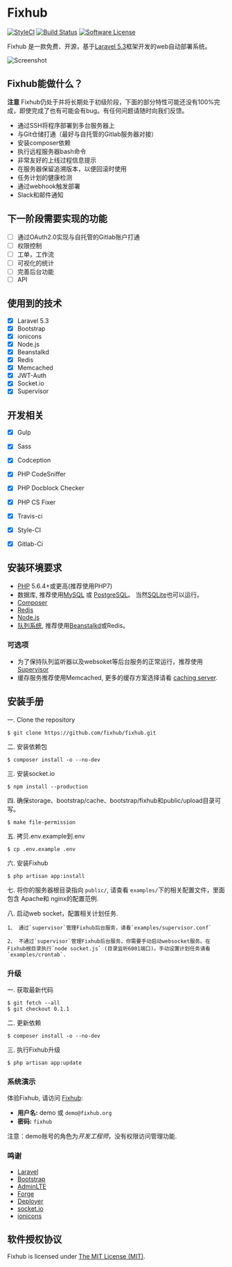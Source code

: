 # Fixhub

[![StyleCI](https://styleci.io/repos/67016052/shield)](https://styleci.io/repos/67016052/)
[![Build Status](https://img.shields.io/travis/Fixhub/Fixhub/master.svg?style=flat-square)](https://travis-ci.org/Fixhub/Fixhub)
[![Software License](https://img.shields.io/badge/license-MIT-brightgreen.svg?style=flat-square)](LICENSE)

Fixhub 是一款免费、开源，基于[Laravel 5.3](http://laravel.com)框架开发的web自动部署系统。

![Screenshot](http://fixhub.org/upload/screenshot.png)

## Fixhub能做什么？

**注意** Fixhub仍处于并将长期处于初级阶段，下面的部分特性可能还没有100%完成，即使完成了也有可能会有bug。有任何问题请随时向我们反馈。

* 通过SSH将程序部署到多台服务器上
* 与Git仓储打通（最好与自托管的Gitlab服务器对接）
* 安装composer依赖
* 执行远程服务器bash命令
* 非常友好的上线过程信息提示
* 在服务器保留追溯版本，以便回滚时使用
* 任务计划的健康检测
* 通过webhook触发部署
* Slack和邮件通知

## 下一阶段需要实现的功能

- [ ] 通过OAuth2.0实现与自托管的Gitlab账户打通
- [ ] 权限控制
- [ ] 工单，工作流
- [ ] 可视化的统计
- [ ] 完善后台功能
- [ ] API

## 使用到的技术

- [x] Laravel 5.3
- [x] Bootstrap
- [x] ionicons
- [x] Node.js
- [x] Beanstalkd
- [x] Redis
- [x] Memcached
- [x] JWT-Auth
- [x] Socket.io
- [x] Supervisor

## 开发相关

- [x] Gulp
- [x] Sass
- [x] Codception
- [x] PHP CodeSniffer
- [x] PHP Docblock Checker
- [x] PHP CS Fixer
- [x] Travis-ci
- [x] Style-CI
- [x] Gitlab-Ci


## 安装环境要求

- [PHP](http://www.php.net) 5.6.4+或更高(推荐使用PHP7)
- 数据库, 推荐使用[MySQL](https://www.mysql.com) 或 [PostgreSQL](http://www.postgresql.org)。 当然[SQLite](https://www.sqlite.org)也可以运行。
- [Composer](https://getcomposer.org)
- [Redis](http://redis.io)
- [Node.js](https://nodejs.org/)
- [队列系统](http://laravel.com/docs/5.3/queues), 推荐使用[Beanstalkd](http://kr.github.io/beanstalkd/)或Redis。

### 可选项

- 为了保持队列监听器以及websoket等后台服务的正常运行，推荐使用[Supervisor](http://supervisord.org)
- 缓存服务推荐使用Memcached, 更多的缓存方案选择请看 [caching server](http://laravel.com/docs/5.3/cache).

## 安装手册

一. Clone the repository

```shell
$ git clone https://github.com/fixhub/fixhub.git
```

二. 安装依赖包

```shell
$ composer install -o --no-dev
```

三. 安装socket.io

```shell
$ npm install --production
```

四. 确保storage、bootstrap/cache、bootstrap/fixhub和public/upload目录可写。

```shell
$ make file-permission
```

五. 拷贝.env.example到.env

```shell
$ cp .env.example .env
```

六. 安装Fixhub

```shell
$ php artisan app:install
```

七. 将你的服务器根目录指向 `public/`, 请查看 `examples/`下的相关配置文件，里面包含 Apache和 nginx的配置范例.

八. 启动web socket，配置相关计划任务.

    1、 通过`supervisor`管理Fixhub后台服务，请看`examples/supervisor.conf`

    2、 不通过`supervisor`管理Fixhub后台服务，你需要手动启动websocket服务。在Fixhub根目录执行`node socket.js` (目录监听6001端口)。手动设置计划任务请看`examples/crontab`.

### 升级

一. 获取最新代码

```shell
$ git fetch --all
$ git checkout 0.1.1
 ```

二. 更新依赖

```shell
$ composer install -o --no-dev
```

三. 执行Fixhub升级

```shell
$ php artisan app:update
```

### 系统演示

体验Fixhub, 请访问 [Fixhub](http://fixhub.org):

- **用户名:** demo 或 `demo@fixhub.org`
- **密码:** `fixhub`

注意：demo账号的角色为*开发工程师*，没有权限访问管理功能.

### 鸣谢

- [Laravel](http://laravel.com)
- [Bootstrap](https://github.com/twbs/bootstrap)
- [AdminLTE](https://github.com/almasaeed2010/AdminLTE)
- [Forge](https://forge.laravel.com/)
- [Deployer](https://github.com/REBELinBLUE/deployer)
- [socket.io](https://github.com/socketio/socket.io)
- [ionicons](http://ionicons.com/)


## 软件授权协议

Fixhub is licensed under [The MIT License (MIT)](LICENSE).
